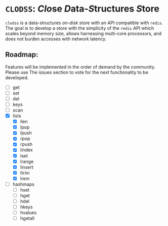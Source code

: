 # `CLODSS`: *Clo*se *D*ata-*S*tructures *S*tore #

`clodss` is a data-structures *on-disk* store with an API compatible with
`redis`. The goal is to develop a store with the simplicity of the `redis` API
which scales beyond memory size, allows harnessing multi-core processors, and
does not burden accesses with network latency.

## Roadmap:

Features will be implemented in the order of demand by the community. Please use
The issues section to vote for the next functionality to be developed.

- [ ] get
- [ ] set
- [ ] del
- [ ] keys
- [ ] scan
- [x] lists
    - [x] llen
    - [x] lpop
    - [x] lpush
    - [x] rpop
    - [x] rpush
    - [x] lindex
    - [x] lset
    - [x] lrange
    - [x] linsert
    - [x] ltrim
    - [x] lrem
- [ ] hashmaps
    - [ ] hset
    - [ ] hget
    - [ ] hdel
    - [ ] hkeys
    - [ ] hvalues
    - [ ] hgetall
